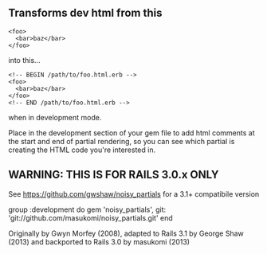 ## Transforms dev html from this

    <foo>
      <bar>baz</bar>
    </foo>

into this...

    <!-- BEGIN /path/to/foo.html.erb -->
    <foo>
      <bar>baz</bar>
    </foo>
    <!-- END /path/to/foo.html.erb -->

when in development mode.


Place in the development section of your gem file to add html comments at the start and end of partial rendering, so you can see which partial is creating the HTML code you're interested in.

## WARNING: THIS IS FOR RAILS 3.0.x ONLY
See <https://github.com/gwshaw/noisy_partials> for a 3.1+ compatibile version

group :development do
  gem 'noisy_partials', git: 'git://github.com/masukomi/noisy_partials.git'
end

Originally by Gwyn Morfey (2008), adapted to Rails 3.1 by George Shaw (2013)
and backported to Rails 3.0 by masukomi (2013)
